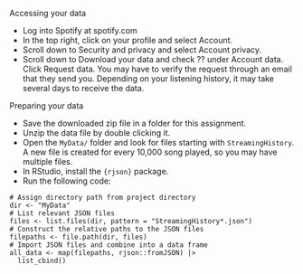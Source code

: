 Accessing your data
- Log into Spotify at spotify.com
- In the top right, click on your profile and select Account.
- Scroll down to Security and privacy and select Account privacy.
- Scroll down to Download your data and check ?? under Account data. Click Request data. You may have to verify the request through an email that they send you. Depending on your listening history, it may take several days to receive the data.


Preparing your data
- Save the downloaded zip file in a folder for this assignment. 
- Unzip the data file by double clicking it.
- Open the `MyData/` folder and look for files starting with `StreamingHistory`. A new file is created for every 10,000 song played, so you may have multiple files.
- In RStudio, install the `{rjson}` package.
- Run the following code:
```
# Assign directory path from project directory
dir <- "MyData"
# List relevant JSON files
files <- list.files(dir, pattern = "StreamingHistory*.json")
# Construct the relative paths to the JSON files
filepaths <- file.path(dir, files)
# Import JSON files and combine into a data frame
all_data <- map(filepaths, rjson::fromJSON) |>
  list_cbind()
```